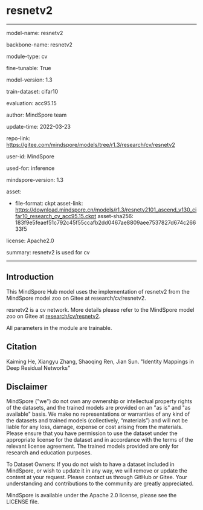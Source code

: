 # resnetv2

---

model-name: resnetv2

backbone-name: resnetv2

module-type: cv

fine-tunable: True

model-version: 1.3

train-dataset: cifar10

evaluation: acc95.15

author: MindSpore team

update-time: 2022-03-23

repo-link: <https://gitee.com/mindspore/models/tree/r1.3/research/cv/resnetv2>

user-id: MindSpore

used-for: inference

mindspore-version: 1.3

asset:

-
    file-format: ckpt
    asset-link: <https://download.mindspore.cn/models/r1.3/resnetv2101_ascend_v130_cifar10_research_cv_acc95.15.ckpt>
    asset-sha256: 183f9e5feaef51c792c45f55ccafb2dd0467ae8809aee7537827d674c26633f5

license: Apache2.0

summary: resnetv2 is used for cv

---

## Introduction

This MindSpore Hub model uses the implementation of resnetv2 from the MindSpore model zoo on Gitee at research/cv/resnetv2.

resnetv2 is a cv network. More details please refer to the MindSpore model zoo on Gitee at [research/cv/resnetv2](https://gitee.com/mindspore/models/blob/r1.3/research/cv/resnetv2/README_CN.md).

All parameters in the module are trainable.

## Citation

Kaiming He, Xiangyu Zhang, Shaoqing Ren, Jian Sun. "Identity Mappings in Deep Residual Networks"

## Disclaimer

MindSpore ("we") do not own any ownership or intellectual property rights of the datasets, and the trained models are provided on an "as is" and "as available" basis. We make no representations or warranties of any kind of the datasets and trained models (collectively, “materials”) and will not be liable for any loss, damage, expense or cost arising from the materials. Please ensure that you have permission to use the dataset under the appropriate license for the dataset and in accordance with the terms of the relevant license agreement. The trained models provided are only for research and education purposes.

To Dataset Owners: If you do not wish to have a dataset included in MindSpore, or wish to update it in any way, we will remove or update the content at your request. Please contact us through GitHub or Gitee. Your understanding and contributions to the community are greatly appreciated.

MindSpore is available under the Apache 2.0 license, please see the LICENSE file.
